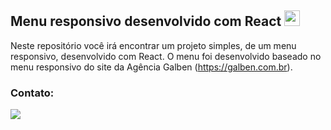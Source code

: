 ## Menu responsivo desenvolvido com React <img src="https://cdn.jsdelivr.net/gh/devicons/devicon/icons/react/react-original.svg" width="25px"/>
Neste repositório você irá encontrar um projeto simples, de um menu responsivo, desenvolvido com React. O menu foi desenvolvido baseado no menu responsivo do site da Agência Galben (https://galben.com.br).

### Contato:

<div>
<a href="https://www.linkedin.com/in/gersonrussiano" target="_blank"><img src="https://img.shields.io/badge/-LinkedIn-%230077B5?style=for-the-badge&logo=linkedin&logoColor=white" target="_blank"></a>   
</div>
